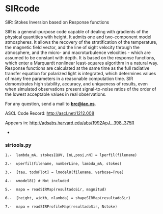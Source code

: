 # SIRcode
 SIR: Stokes Inversion based on Response functions
 
 SIR is a general-purpose code capable of dealing with gradients of the physical quantities with height. It admits one and two-component model atmospheres. It allows the recovery of the stratification of the temperature, the magnetic field vector, and the line of sight velocity through the atmosphere, and the micro- and macroturbulence velocities - which are assumed to be constant with depth. It is based on the response functions, which enter a Marquardt nonlinear least-squares algorithm in a natural way. Response functions are calculated at the same time as the full radiative transfer equation for polarized light is integrated, which determines values of many free parameters in a reasonable computation time. SIR demonstrates high stability, accuracy, and uniqueness of results, even when simulated observations present signal-to-noise ratios of the order of the lowest acceptable values in real observations.
 
For any question, send a mail to **brc@iac.es**.
 
ASCL Code Record: http://ascl.net/1212.008

Appears in: http://adsabs.harvard.edu/abs/1992ApJ...398..375R

-

### sirtools.py
    
    1.-  lambda_mA, stokesIQUV, [nL,posi,nN] = lperfil(filename)
    
    2.-  wperfil(filename, numberLine, lambda_mA, stokes)
    
    3.-  [tau, todoPlot] = lmodel8(filename, verbose=True)
    
    4.-  wmodel8() # Not included
    
    5.-  mapa = readSIRMap(resultadoSir, magnitud)
    
    6.-  [height, width, nlambda] = shapeSIRMap(resultadoSir)
    
    7.-  mapa = readSIRProfileMap(resultadoSir, Nstoke)
